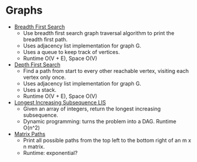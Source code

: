 # Graphs

* [Breadth First Search](breadth_first_paths.py)
	* Use breadth first search graph traversal algorithm to print the breadth first path.
	* Uses adjacency list implementation for graph G.
	* Uses a queue to keep track of vertices.
	* Runtime O(V + E), Space O(V)
* [Depth First Search](depth_first_search.py)
	* Find a path from start to every other reachable vertex, visiting each vertex only once.
	* Uses adjacency list implementation for graph G.
	* Uses a stack.
	* Runtime O(V + E), Space O(V)
* [Longest Increasing Subsequence LIS](longest_increasing_subsequence.py)
	* Given an array of integers, return the longest increasing subsequence.
	* Dynamic programming: turns the problem into a DAG. Runtime O(n^2)
* [Matrix Paths](matrix_paths.py)
	* Print all possible paths from the top left to the bottom right of an m x n matrix.
	* Runtime: exponential?
